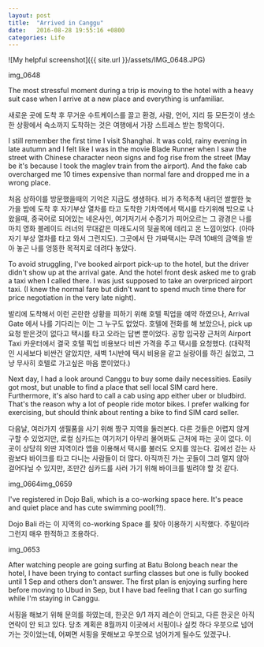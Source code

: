 ```yaml
---
layout: post
title:  "Arrived in Canggu"
date:   2016-08-28 19:55:16 +0800
categories: Life
---
```


![My helpful screenshot]({{ site.url }}/assets/IMG_0648.JPG)

img_0648<In the plane to Bali>

The most stressful moment during a trip is moving to the hotel with a heavy suit case when I arrive at a new place and everything is unfamiliar.

새로운 곳에 도착 후 무거운 수트케이스를 끌고 환경, 사람, 언어, 지리 등 모든것이 생소한 상황에서 숙소까지 도착하는 것은 여행에서 가장 스트레스 받는 항목이다.

I still remember the first time I visit Shanghai. It was cold, rainy evening in late autumn and I felt like I was in the movie Blade Runner when I saw the street with Chinese character neon signs and fog rise from the street (May be it's because I took the maglev train from the airport). And the fake cab overcharged me 10 times expensive than normal fare and dropped me in a wrong place.

처음 상하이를 방문했을때의 기억은 지금도 생생하다. 비가 추적추적 내리던 쌀쌀한 늦가을 밤에 도착 후 자기부상 열차를 타고 도착한 기차역에서 택시를 타기위해 밖으로 나왔을때, 중국어로 되어있는 네온사인, 여기저기서 수증기가 피어오르는 그 광경은 나를 마치 영화 블레이드 러너의 무대같은 미래도시의 뒷골목에 데리고 온 느낌이었다. (아마 자기 부상 열차를 타고 와서 그런지도).  그곳에서 탄 가짜택시는 무려 10배의 금액을 받아 놓곤 나를 엉뚱한 목적지로 데려다 놓았다.

To avoid struggling, I've booked airport pick-up to the hotel, but the driver didn't show up at the arrival gate. And the hotel front desk asked me to grab a taxi when I called there. I was just supposed to take an overpriced airport taxi. (I knew the normal fare but didn't want to spend much time there for price negotiation in the very late night).

발리에 도착해서 이런 곤란한 상황을 피하기 위해 호텔 픽업을 예약 하였으나, Arrival Gate 에서 나를 기다리는 이는 그 누구도 없었다. 호텔에 전화를 해 보았으나, pick up 요청 받은것이 없다고 택시를 타고 오라는 답변 뿐이었다. 공항 입국장 근처의 Airport Taxi 카운터에서 결국 호텔 픽업 비용보다 비싼 가격을 주고 택시를 요청했다. (대략적인 시세보다 비싼건 알았지만, 새벽 1시반에 택시 비용을 같고 실랑이를 하긴 싫었고, 그냥 무사히 호텔로 가고싶은 마음 뿐이었다.)

Next day, I had a look around Canggu to buy some daily necessities. Easily got most, but unable to find a place that sell local SIM card here. Furthermore, it's also hard to call a cab using app either uber or bludbird. That's the reason why a lot of people ride motor bikes. I prefer walking for exercising, but should think about renting a bike to find SIM card seller.

다음날, 여러가지 생필품을 사기 위해 짱구 지역을 둘러본다. 다른 것들은 어렵지 않게 구할 수 있었지만, 로컬 심카드는 여기저기 아무리 물어봐도 근처에 파는 곳이 없다. 이곳이 상당히 외딴 지역이라 앱을 이용해서 택시를 불러도 오지를 않는다. 길에선 걷는 사람보다 바이크를 타고 다니는 사람들이 더 많다. 아직까진 가는 곳들이 그리 멀지 않아 걸어다닐 수 있지만, 조만간 심카드를 사러 가기 위해 바이크를 빌려야 할 것 같다.

img_0664img_0659

<Dojo Bali>

I've registered in Dojo Bali, which is a co-working space here. It's peace and quiet place and has cute swimming pool(?!).

Dojo Bali 라는 이 지역의 co-working Space 를 찾아 이용하기 시작했다. 주말이라 그런지 매우 한적하고 조용하다.

img_0653

<Batu Bolong beach>



After watching people are going surfing at Batu Bolong beach near the hotel, I have been trying to contact surfing classes but one is fully booked until 1 Sep and others don't answer. The first plan is enjoying surfing here before moving to Ubud in Sep, but I have bad feeling that I can go surfing while I'm staying in Canggu.

서핑을 해보기 위해 문의를 하였는데, 한곳은 9/1 까지 레슨이 안되고, 다른 한곳은 아직 연락이 안 되고 있다. 당초 계획은  8월까지 이곳에서 서핑이나 실컷 하다 우붓으로 넘어가는 것이었는데, 어쩌면 서핑을 못해보고 우붓으로 넘어가게 될수도 있겠구나.
